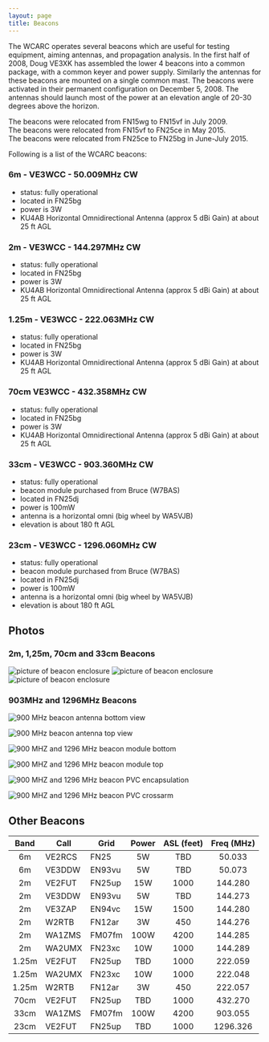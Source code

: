 ```yaml
---
layout: page
title: Beacons
---
```


The WCARC operates several beacons which are useful for testing equipment, aiming antennas, and propagation analysis.
In the first half of 2008, Doug VE3XK has assembled the lower 4 beacons into a common package, with a common keyer and
power supply. Similarly the antennas for these beacons are mounted on a single common mast. The beacons were activated
in their permanent configuration on December 5, 2008. The antennas should launch most of the power at an
elevation angle of 20-30 degrees above the horizon.

The beacons were relocated from FN15wg to FN15vf in July 2009.  
The beacons were relocated from FN15vf to FN25ce in May 2015.  
The beacons were relocated from FN25ce to FN25bg in June-July 2015.

Following is a list of the WCARC beacons:

### 6m - VE3WCC - 50.009MHz CW
* status: fully operational
* located in FN25bg
* power is 3W
* KU4AB Horizontal Omnidirectional Antenna (approx 5 dBi Gain) at about 25 ft AGL

### 2m - VE3WCC - 144.297MHz CW
* status: fully operational
* located in FN25bg
* power is 3W
* KU4AB Horizontal Omnidirectional Antenna (approx 5 dBi Gain) at about 25 ft AGL

### 1.25m - VE3WCC - 222.063MHz CW
* status: fully operational
* located in FN25bg
* power is 3W
* KU4AB Horizontal Omnidirectional Antenna (approx 5 dBi Gain) at about 25 ft AGL

### 70cm VE3WCC - 432.358MHz CW
* status: fully operational
* located in FN25bg
* power is 3W
* KU4AB Horizontal Omnidirectional Antenna (approx 5 dBi Gain) at about 25 ft AGL

### 33cm - VE3WCC - 903.360MHz CW
* status: fully operational
* beacon module purchased from Bruce (W7BAS)
* located in FN25dj
* power is 100mW
* antenna is a horizontal omni (big wheel by WA5VJB)
* elevation is about 180 ft AGL

### 23cm - VE3WCC - 1296.060MHz CW
* status: fully operational
* beacon module purchased from Bruce (W7BAS)
* located in FN25dj
* power is 100mW
* antenna is a horizontal omni (big wheel by WA5VJB)
* elevation is about 180 ft AGL

## Photos

### 2m, 1,25m, 70cm and 33cm Beacons

![picture of beacon enclosure](images/beaconants01.jpg)
![picture of beacon enclosure](images/beaconsontower01.jpg)
![picture of beacon enclosure](images/beaconenclosure01.jpg)

### 903MHz and 1296MHz Beacons

![900 MHz beacon antenna bottom view](images/900mhz_ant_bottom_01.jpg)

![900 MHz beacon antenna top view](images/900mhz_ant_top_01.jpg)

![900 MHZ and 1296 MHz beacon module bottom](images/beacon_module_bottom_01.jpg)

![900 MHZ and 1296 MHz beacon module top](images/beacon_module_top_01.jpg)

![900 MHZ and 1296 MHz beacon PVC encapsulation](images/pvc_beacon_encapsulation_01.jpg)

![900 MHZ and 1296 MHz beacon PVC crossarm](images/pvc_beacons_crossarm1.jpg)

## Other Beacons

| Band  | Call   | Grid   | Power | ASL (feet) | Freq (MHz) |
|:-----:|--------|--------|:-----:|:----------:|:----------:|
| 6m    | VE2RCS | FN25   | 5W    | TBD        | 50.033     |
| 6m    | VE3DDW | EN93vu | 5W    | TBD        | 50.073     |
| 2m    | VE2FUT | FN25up | 15W   | 1000       | 144.280    |
| 2m    | VE3DDW | EN93vu | 5W    | TBD        | 144.273    |
| 2m    | VE3ZAP | EN94vc | 15W   | 1500       | 144.280    |
| 2m    | W2RTB  | FN12ar | 3W    | 450        | 144.276    |
| 2m    | WA1ZMS | FM07fm | 100W  | 4200       | 144.285    |
| 2m    | WA2UMX | FN23xc | 10W   | 1000       | 144.289    |
| 1.25m | VE2FUT | FN25up | TBD   | 1000       | 222.059    |
| 1.25m | WA2UMX | FN23xc | 10W   | 1000       | 222.048    |
| 1.25m | W2RTB  | FN12ar | 3W    | 450        | 222.057    |
| 70cm  | VE2FUT | FN25up | TBD   | 1000       | 432.270    |
| 33cm  | WA1ZMS | FM07fm | 100W  | 4200       | 903.055    |
| 23cm  | VE2FUT | FN25up | TBD   | 1000       | 1296.326   |
